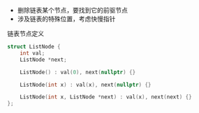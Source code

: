 - 删除链表某个节点，要找到它的前驱节点
- 涉及链表的特殊位置，考虑快慢指针


链表节点定义
```c++
struct ListNode {
    int val;
    ListNode *next;

    ListNode() : val(0), next(nullptr) {}

    ListNode(int x) : val(x), next(nullptr) {}

    ListNode(int x, ListNode *next) : val(x), next(next) {}
};
```
